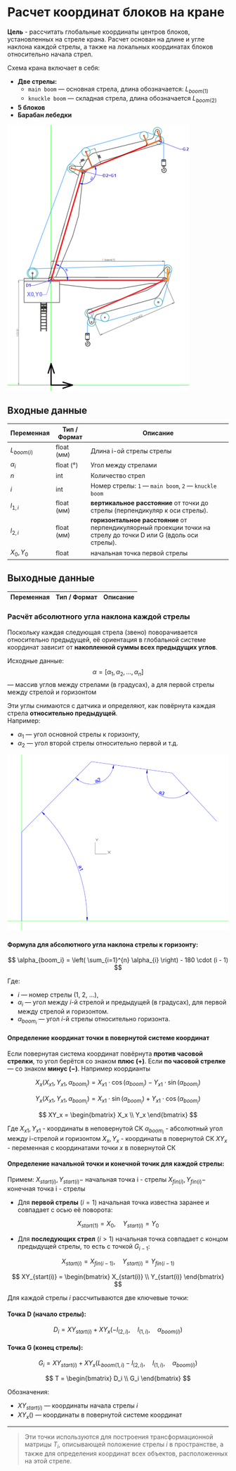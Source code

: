 # Расчет координат блоков на кране

**Цель** - рассчитать глобальные координаты центров блоков, установленных на стреле крана. Расчет основан на длине и угле наклона каждой стрелы, а также на локальных координатах блоков относительно начала стрел.

Схема крана включает в себя:

- **Две стрелы:**
  - `main boom` — основная стрела, длина обозначается: $L_{boom(1)}$
  - `knuckle boom` — складная стрела, длина обозначается $L_{boom(2)}$
- **5 блоков**
- **Барабан лебедки**

![Alt text to image](/assets/algorithm/update1.png)

## Входные данные

| Переменная         | Тип / Формат           | Описание                                                       |
|--------------------|------------------------|-----------------------------------------------------------------|
| $L_{boom(i)}$       | float (мм)             | Длина i-ой стрелы стрелы                                          |                                  |
| $\alpha_i$      | float (°)              | Угол между стрелами                    |        |            |
| $n$       |                int |         Количество стрел |     
| $i$     | int                 | Номер стрелы: `1` — `main boom`, `2` — `knuckle boom`          |
|$l_{1,i}$|float (мм)|**вертикальное расстояние** от точки до стрелы (перпендикуляр к оси стрелы).| 
|$l_{2,i}$|float (мм)|**горизонтальное расстояние** от перпендикуляорный проекции точки на стрелу до точки D или G (вдоль оси стрелы).|
|$X_0, Y_0$| float|начальная точка первой стрелы|



## Выходные данные

| Переменная  | Тип / Формат          | Описание                     |
| ----------- | --------------------- | ---------------------------- |


### Расчёт абсолютного угла наклона каждой стрелы

Поскольку каждая следующая стрела (звено) поворачивается относительно предыдущей, её ориентация в глобальной системе координат зависит от **накопленной суммы всех предыдущих углов**.

Исходные данные:  
$$\alpha = [\alpha_1, \alpha_2, \ldots, \alpha_n]$$ — массив углов между стрелами (в градусах), а для первой стрелы между стрелой и горизонтом

Эти углы снимаются с датчика и определяют, как повёрнута каждая стрела **относительно предыдущей**.  
  Например:
  - $\alpha_1$ — угол основной стрелы к горизонту,
  - $\alpha_2$ — угол второй стрелы относительно первой и т.д.

![Alt text to image](/assets/algorithm/angles.png)

#### Формула для абсолютного угла наклона стрелы к горизонту:

$$
\alpha_{boom_i} = \left( \sum_{i=1}^{n} \alpha_{i} \right) - 180 \cdot (i - 1)
$$

Где:
- $i$ — номер стрелы (1, 2, ...),
- $\alpha_i$ — угол между $i$-й стрелой и предыдущей (в градусах), для первой между стрелой и горизонтом.
- $\alpha_{boom_i}$ — угол $i$-й стрелы относительно горизонта.

 
#### Определение координат точки в повернутой системе координат

Если повернутая система координат повёрнута **против часовой стрелки**, то угол берётся со знаком **плюс (+)**.   Если **по часовой стрелке** — со знаком **минус (−)**.
Например коордианты 

$$
X_x(X_{x1}, Y_{x1}, \alpha_{boom_i}) = X_{x1} \cdot \cos(\alpha_{boom_i}) - Y_{x1} \cdot \sin(\alpha_{boom_i})
$$

$$
Y_x(X_{x1}, Y_{x1}, \alpha_{boom_i}) = X_{x1} \cdot \sin(\alpha_{boom_i}) + Y_{x1} \cdot \cos(\alpha_{boom_i})
$$

$$
XY_x =
\begin{bmatrix}
X_x \\
Y_x
\end{bmatrix}
$$

Где 
$X_{x1}, Y_{x1}$ - координаты в неповернутой СК 
$\alpha_{boom_i}$ - абсолютный угол между i-стрелой и горизонтом
$X_x, Y_x$ - координаты в повернутой СК
$XY_x$ - переменная с координатами точки $x$ в повернутой СК 


#### Определение начальной точки и конечной точик для каждой стрелы:

Примем:
$X_{start(i)}, Y_{start(i)} -$ начальная точка i - стрелы 
$X_{fin(i)}, Y_{fin(i)} -$ конечная точка i - стрелы 

- Для **первой стрелы** ($i = 1$) начальная точка известна заранее и совпадает с осью её поворота:

$$
X_{start(1)} = X_0, \quad Y_{start(i)} = Y_0
$$

- Для **последующих стрел** ($i > 1$) начальная точка совпадает с концом предыдущей стрелы, то есть с точкой $G_{i-1}$:

$$
X_{start(i)} = X_{fin(i-1)}, \quad Y_{start(i)} = Y_{fin(i-1)}
$$

$$
XY_{start(i)} =
\begin{bmatrix}
X_{start(i)}  \\
Y_{start(i)}
\end{bmatrix}
$$ 

Для каждой стрелы $i$ рассчитываются две ключевые точки:

#### Точка **D** (начало стрелы):

$$
D_i = XY_{start(i)} + XY_x(-l_{(2, i)},\quad l_{(1, i)}, \quad\alpha_{boom(i)})
$$

#### Точка **G** (конец стрелы):

$$
G_i = XY_{start(i)} + XY_x(L_{boom(1, i)} -l_{(2, i)},\quad l_{(1,i)}, \quad \alpha_{boom(i)})
$$

$$
T =
\begin{bmatrix}
D_i  \\
G_i
\end{bmatrix}
$$

Обозначения:

- $XY_{start(i)}$ — координаты начала стрелы $i$ 
- $XY_x()$ — координаты в повернутой системе координат 
---
> Эти точки используются для построения трансформационной матрицы $T_i$, описывающей положение стрелы $i$ в пространстве, а также для определения координат всех объектов, расположенных на этой стреле.
